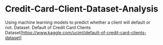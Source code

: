 # Credit-Card-Client-Dataset-Analysis
Using machine learning models to predict whether a client will default or not.
Dataset: Default of Credit Card Clients Dataset[https://www.kaggle.com/uciml/default-of-credit-card-clients-dataset]
